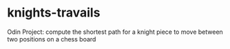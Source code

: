 # knights-travails
Odin Project: compute the shortest path for a knight piece to move between two positions on a chess board
